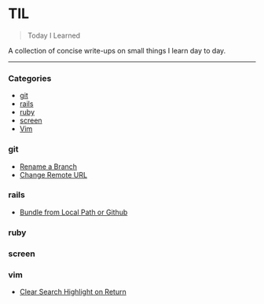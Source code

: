 # TIL

> Today I Learned

A collection of concise write-ups on small things I learn day to day.

---

### Categories

- [git](#git)
- [rails](#rails)
- [ruby](#ruby)
- [screen](#screen)
- [Vim](#vim)


### git
- [Rename a Branch](git/rename_a_branch.md)
- [Change Remote URL](git/change_remote_url.md)

### rails
- [Bundle from Local Path or Github](rails/bundle_from_local_github.md)

### ruby

### screen

### vim
- [Clear Search Highlight on Return](vim/clear_search_highlight_on_return.md)
